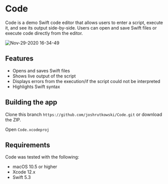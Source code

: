 # Code

Code is a demo Swift code editor that allows users to enter a script, execute it, and see its output side-by-side. Users can open and save Swift files or execute code directly from the editor.

![Nov-29-2020 16-34-49](https://user-images.githubusercontent.com/54906829/100554199-13c7a680-3261-11eb-9b43-e4fc81fb6337.gif)

## Features
* Opens and saves Swift files
* Shows live output of the script
* Displays errors from the execution/if the script could not be interpreted
* Highlights Swift syntax 

## Building the app

Clone this branch ```https://github.com/joshrutkowski/Code.git``` or download the ZIP.

Open ```Code.xcodeproj```

## Requirements
Code was tested with the following:

* macOS 10.5 or higher
* Xcode 12.x
* Swift 5.3
